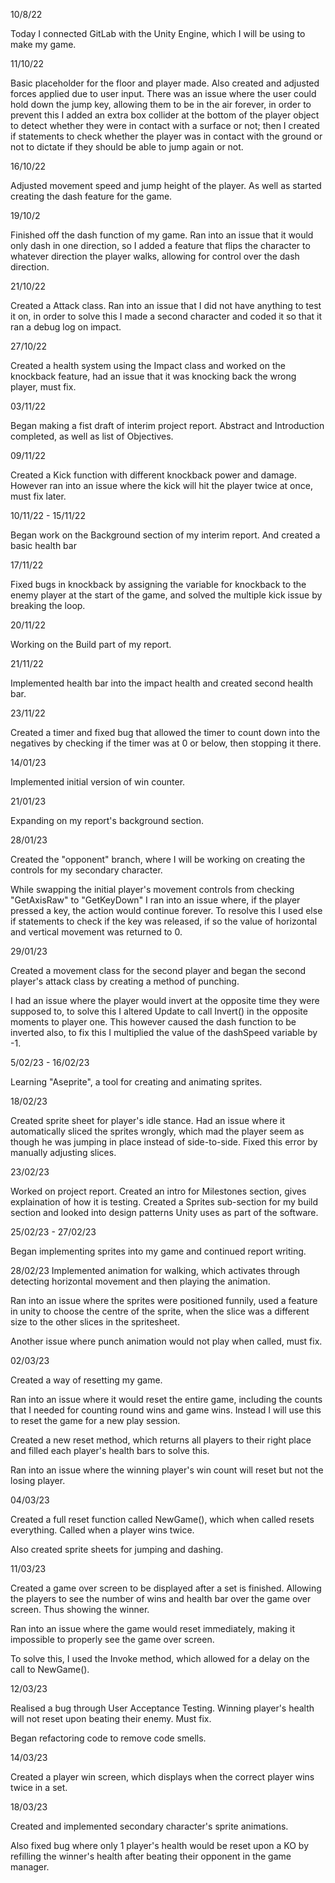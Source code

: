 10/8/22

Today I connected GitLab with the Unity Engine, which I will be using to make my game.

11/10/22

Basic placeholder for the floor and player made. Also created and adjusted forces applied due to user input. There was an issue where the user could hold down the jump key, allowing them to be in the air forever, in order to prevent this I added an extra box collider at the bottom of the player object to detect whether they were in contact with a surface or not; then I created if statements to check whether the player was in contact with the ground or not to dictate if they should be able to jump again or not.

16/10/22

Adjusted movement speed and jump height of the player. As well as started creating the dash feature for the game.

19/10/2

Finished off the dash function of my game. Ran into an issue that it would only dash in one direction, so I added a feature that flips the character to whatever direction the player walks, allowing for control over the dash direction.

21/10/22

Created a Attack class. Ran into an issue that I did not have anything to test it on, in order to solve this I made a second character and coded it so that it ran a debug log on impact.

27/10/22

Created a health system using the Impact class and worked on the knockback feature, had an issue that it was knocking back the wrong player, must fix.

03/11/22

Began making a fist draft of interim project report. Abstract and Introduction completed, as well as list of Objectives.

09/11/22

Created a Kick function with different knockback power and damage. However ran into an issue where the kick will hit the player twice at once, must fix later.

10/11/22 - 15/11/22

Began work on the Background section of my interim report. And created a basic health bar

17/11/22

Fixed bugs in knockback by assigning the variable for knockback to the enemy player at the start of the game, and solved the multiple kick issue by breaking the loop.

20/11/22

Working on the Build part of my report.

21/11/22

Implemented health bar into the impact health and created second health bar.

23/11/22

Created a timer and fixed bug that allowed the timer to count down into the negatives by checking if the timer was at 0 or below, then stopping it there.

14/01/23

Implemented initial version of win counter.

21/01/23

Expanding on my report's background section.

28/01/23

Created the "opponent" branch, where I will be working on creating the controls for my secondary character. 

While swapping the initial player's movement controls from checking "GetAxisRaw" to "GetKeyDown" I ran into an issue where, if the player pressed a key, the action would continue forever. To resolve this I used else if statements to check if the key was released, if so the value of horizontal and vertical movement was returned to 0.

29/01/23

Created a movement class for the second player and began the second player's attack class by creating a method of punching. 

I had an issue where the player would invert at the opposite time they were supposed to, to solve this I altered Update to call Invert() in the opposite moments to player one. This however caused the dash function to be inverted also, to fix this I multiplied the value of the dashSpeed variable by -1.


5/02/23 - 16/02/23

Learning "Aseprite", a tool for creating and animating sprites.

18/02/23

Created sprite sheet for player's idle stance. Had an issue where it automatically sliced the sprites wrongly, which mad the player seem as though he was jumping in place instead of side-to-side. Fixed this error by manually adjusting slices.

23/02/23

Worked on project report. Created an intro for Milestones section, gives explaination of how it is testing. Created a Sprites sub-section for my build section and looked into design patterns Unity uses as part of the software.

25/02/23 - 27/02/23

Began implementing sprites into my game and continued report writing.

28/02/23
Implemented animation for walking, which activates through detecting horizontal movement and then playing the animation.

Ran into an issue where the sprites were positioned funnily, used a feature in unity to choose the centre of the sprite, when the slice was a different size to the other slices in the spritesheet.

Another issue where punch animation would not play when called, must fix.

02/03/23

Created a way of resetting my game. 

Ran into an issue where it would reset the entire game, including the counts that I needed for counting round wins and game wins. Instead I will use this to reset the game for a new play session.

Created a new reset method, which returns all players to their right place and filled each player's health bars to solve this.

Ran into an issue where the winning player's win count will reset but not the losing player.

04/03/23

Created a full reset function called NewGame(), which when called resets everything. Called when a player wins twice.

Also created sprite sheets for jumping and dashing.

11/03/23

Created a game over screen to be displayed after a set is finished. Allowing the players to see the number of wins and health bar over the game over screen. Thus showing the winner.

Ran into an issue where the game would reset immediately, making it impossible to properly see the game over screen.

To solve this, I used the Invoke method, which allowed for a delay on the call to NewGame().

12/03/23

Realised a bug through User Acceptance Testing. Winning player's health will not reset upon beating their enemy. Must fix.

Began refactoring code to remove code smells.

14/03/23

Created a player win screen, which displays when the correct player wins twice in a set.

18/03/23

Created and implemented secondary character's sprite animations.

Also fixed bug where only 1 player's health would be reset upon a KO by refilling the winner's health after beating their opponent in the game manager.
